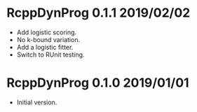 
# RcppDynProg 0.1.1 2019/02/02

 * Add logistic scoring.
 * No k-bound variation.
 * Add a logistic fitter.
 * Switch to RUnit testing.

# RcppDynProg 0.1.0 2019/01/01

 * Initial version.


